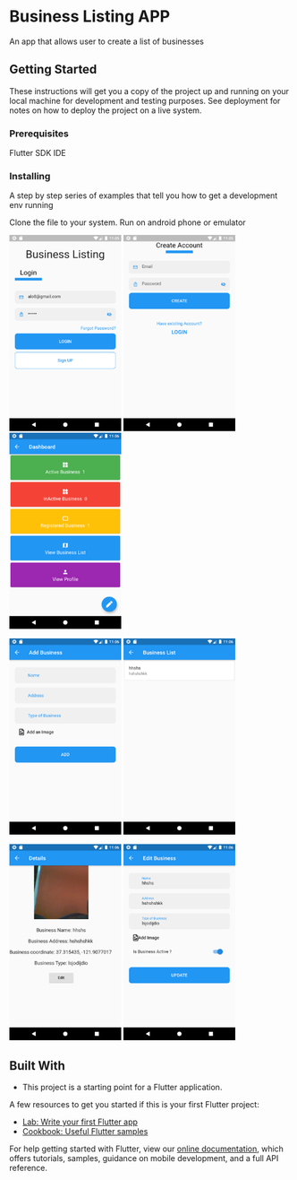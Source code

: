 # Business Listing APP

An app that allows user to create a list of businesses

## Getting Started

These instructions will get you a copy of the project up and running on your local machine for development and testing purposes. See deployment for notes on how to deploy the project on a live system.

### Prerequisites
Flutter SDK
IDE


### Installing

A step by step series of examples that tell you how to get a development env running

Clone the file to your system.
Run on android phone or emulator


<img src ="screenshots/ss1.png" width = "200" height = "350">  <img src ="screenshots/ss2.png" width = "200" height = "350"> <img src ="screenshots/ss3.png" width = "200" height = "350"> 

<img src ="screenshots/ss4.png" width = "200" height = "350"> <img src ="screenshots/ss5.png" width = "200" height = "350">

<img src ="screenshots/ss6.png" width = "200" height = "350"> <img src ="screenshots/ss7.png" width = "200" height = "350">



## Built With

* This project is a starting point for a Flutter application.

A few resources to get you started if this is your first Flutter project:

- [Lab: Write your first Flutter app](https://flutter.dev/docs/get-started/codelab)
- [Cookbook: Useful Flutter samples](https://flutter.dev/docs/cookbook)

For help getting started with Flutter, view our
[online documentation](https://flutter.dev/docs), which offers tutorials,
samples, guidance on mobile development, and a full API reference.



